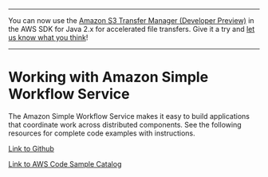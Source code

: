 --------

You can now use the [Amazon S3 Transfer Manager \(Developer Preview\)](https://bit.ly/2WQebiP) in the AWS SDK for Java 2\.x for accelerated file transfers\. Give it a try and [let us know what you think](https://bit.ly/3zT1YYM)\!

--------

# Working with Amazon Simple Workflow Service<a name="examples-swf"></a>

The Amazon Simple Workflow Service makes it easy to build applications that coordinate work across distributed components\. See the following resources for complete code examples with instructions\.

 [Link to Github](https://github.com/awsdocs/aws-doc-sdk-examples/tree/master/javav2/example_code/swf) 

 [Link to AWS Code Sample Catalog](http://docs.aws.amazon.com/code-samples/latest/catalog/code-catalog-javav2-example_code-swf.html) 